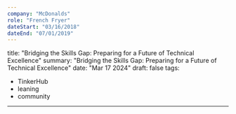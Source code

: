 ```yaml
---
company: "McDonalds"
role: "French Fryer"
dateStart: "03/16/2018"
dateEnd: "07/01/2019"
---
```

title: "Bridging the Skills Gap: Preparing for a Future of Technical Excellence"
summary: "Bridging the Skills Gap: Preparing for a Future of Technical Excellence"
date: "Mar 17 2024"
draft: false
tags:
- TinkerHub
- leaning
- community
---